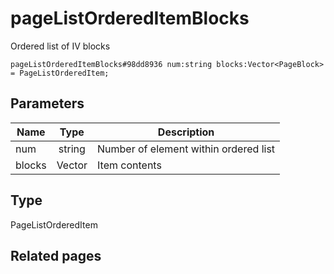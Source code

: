 # pageListOrderedItemBlocks
Ordered list of IV blocks

```
pageListOrderedItemBlocks#98dd8936 num:string blocks:Vector<PageBlock> = PageListOrderedItem;
```

## Parameters
| Name | Type | Description |
| ---- | :----: | ----------- |
| num | string | Number of element within ordered list |
| blocks | Vector<PageBlock> | Item contents |


## Type
PageListOrderedItem

## Related pages
